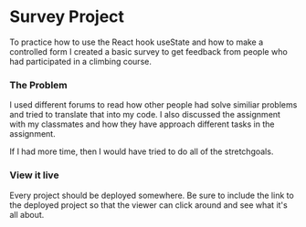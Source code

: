 # Survey Project

To practice how to use the React hook useState and how to make a controlled form I created a basic survey to get feedback from people who had participated in a climbing course.

### The Problem

I used different forums to read how other people had solve similiar problems and tried to translate that into my code. I also discussed the assignment with my classmates and how they have approach different tasks in the assignment.

If I had more time, then I would have tried to do all of the stretchgoals.

### View it live

Every project should be deployed somewhere. Be sure to include the link to the deployed project so that the viewer can click around and see what it's all about.

